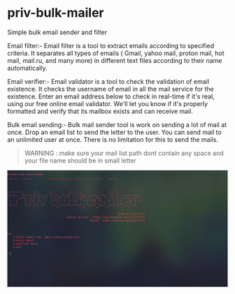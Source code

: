 # priv-bulk-mailer
Simple bulk email sender and filter


Email filter:- Email filter is a tool to extract emails according to specified criteria. It separates all types of emails ( Gmail, yahoo mail, proton mail, hot mail, mail.ru, and many more) in different text files according to their name automatically.

Email verifier:- Email validator is a tool to check the validation of email existence. It checks the username of email in all the mail service for the existence. Enter an email address below to check in real-time if it's real, using our free online email validator. We'll let you know if it's properly formatted and verify that its mailbox exists and can receive mail.

 Bulk email sending:- Bulk mail sender tool is work on sending a lot of mail at once. Drop an email list to send the letter to the user.
You can send mail to an unlimited user at once. There is no limitation for this to send the mails.

>WARNING : make sure your mail list path dont contain any space and your file name should be in small letter

![alt text](https://raw.githubusercontent.com/ScRiPt1337/priv-bulk-mailer/master/1x.PNG)
